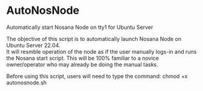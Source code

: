 # AutoNosNode
Automatically start Nosana Node on tty1 for Ubuntu Server

The objective of this script is to automatically launch Nosana Node on Ubuntu Server 22.04.  
It will resmble operation of the node as if the user manually logs-in and runs the Nosana start script.
This will be 100% familiar to a novice owner/operator who may already be doing the manual tasks.

Before using this script, users will need to type the command: chmod +x autonosnode.sh
